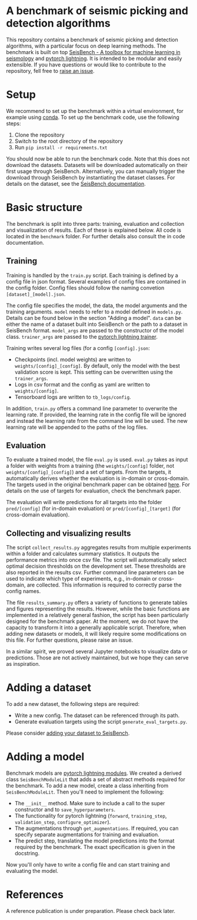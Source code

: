 # A benchmark of seismic picking and detection algorithms

This repository contains a benchmark of seismic picking and detection algorithms, with a particular focus on deep learning methods.
The benchmark is built on top [SeisBench - A toolbox for machine learning in seismology](https://github.com/seisbench/seisbench) and [pytorch lightning](https://www.pytorchlightning.ai/).
It is intended to be modular and easily extensible.
If you have questions or would like to contribute to the repository, fell free to [raise an issue](https://github.com/seisbench/pick-benchmark/issues). 

# Setup

We recommend to set up the benchmark within a virtual environment, for example using [conda](https://docs.conda.io/en/latest/).
To set up the benchmark code, use the following steps:
1. Clone the repository
1. Switch to the root directory of the repository
1. Run `pip install -r requirements.txt`

You should now be able to run the benchmark code.
Note that this does not download the datasets.
Datasets will be downloaded automatically on their first usage through SeisBench.
Alternatively, you can manually trigger the download through SeisBench by instantiating the dataset classes.
For details on the dataset, see the [SeisBench documentation](https://seisbench.readthedocs.io/en/latest/pages/benchmark_datasets.html).

# Basic structure

The benchmark is split into three parts: training, evaluation and collection and visualization of results.
Each of these is explained below.
All code is located in the `benchmark` folder.
For further details also consult the in code documentation.

## Training

Training is handled by the `train.py` script.
Each training is defined by a config file in json format.
Several examples of config files are contained in the config folder.
Config files should follow the naming convetion `[dataset]_[model].json`. 

The config file specifies the model, the data, the model arguments and the training arguments.
`model` needs to refer to a model defined in `models.py`.
Details can be found below in the section "Adding a model".
`data` can be either the name of a dataset built into SeisBench or the path to a dataset in SeisBench format.
`model_args` are passed to the constructor of the model class.
`trainer_args` are passed to the [pytorch lightning trainer](https://pytorch-lightning.readthedocs.io/en/latest/common/trainer.html).

Training writes several log files (for a config `[config].json`:
- Checkpoints (incl. model weights) are written to `weights/[config]_[config]`. By default, only the model with the best validation score is kept. This setting can be overwritten using the `trainer_args`.
- Logs in csv format and the config as yaml are written to `weights/[config]`.
- Tensorboard logs are written to `tb_logs/config`.

In addition, `train.py` offers a command line parameter to overwrite the learning rate.
If provided, the learning rate in the config file will be ignored and instead the learning rate from the command line will be used.
The new learning rate will be appended to the paths of the log files.

## Evaluation

To evaluate a trained model, the file `eval.py` is used.
`eval.py` takes as input a folder with weights from a training (the `weights/[config]` folder, not `weights/[config]_[config]`) and a set of targets.
From the targets, it automatically derives whether the evaluation is in-domain or cross-domain.
The targets used in the original benchmark paper can be obtained [here](https://dcache-demo.desy.de:2443/Helmholtz/HelmholtzAI/SeisBench/auxiliary/pick-benchmark/targets/).
For details on the use of targets for evaluation, check the benchmark paper.

The evaluation will write predictions for all targets into the folder `pred/[config]` (for in-domain evaluation) or `pred/[config]_[target]` (for cross-domain evaluation).

## Collecting and visualizing results

The script `collect_results.py` aggregates results from multiple experiments within a folder and calculates summary statistics.
It outputs the performance metrics into once csv file.
The script will automatically select optimal decision thresholds on the development set.
These thresholds are also reported in the results csv.
Further command line parameters can be used to indicate which type of experiments, e.g., in-domain or cross-domain, are collected.
This information is required to correctly parse the config names.

The file `results_summary.py` offers a variety of functions to generate tables and figures representing the results.
However, while the basic functions are implemented in a relatively general fashion, the script has been particularly designed for the benchmark paper.
At the moment, we do not have the capacity to transform it into a generally applicable script.
Therefore, when adding new datasets or models, it will likely require some modifications on this file.
For further questions, please raise an issue.

In a similar spirit, we proved several Jupyter notebooks to visualize data or predictions.
Those are not actively maintained, but we hope they can serve as inspiration.

# Adding a dataset

To add a new dataset, the following steps are required:
- Write a new config. The dataset can be referenced through its path.
- Generate evaluation targets using the script `generate_eval_targets.py`.

Please consider [adding your dataset to SeisBench](https://github.com/seisbench/seisbench/blob/main/CONTRIBUTING.md).

# Adding a model

Benchmark models are [pytorch lightning modules](https://pytorch-lightning.readthedocs.io/en/latest/common/lightning_module.html).
We created a derived class `SeisBenchModuleLit` that adds a set of abstract methods required for the benchmark.
To add a new model, create a class inheriting from `SeisBenchModuleLit`.
Then you'll need to implement the following:

- The `__init__` method. Make sure to include a call to the super constructor and to `save_hyperparameters`.
- The functionality for pytorch lightning (`forward`, `training_step`, `validation_step`, `configure_optimizer`).
- The augmentations through `get_augmentations`. If required, you can specify separate augmentations for training and evaluation.
- The predict step, translating the model predictions into the format required by the benchmark. The exact specification is given in the docstring.

Now you'll only have to write a config file and can start training and evaluating the model.

# References

A reference publication is under preparation. Please check back later.